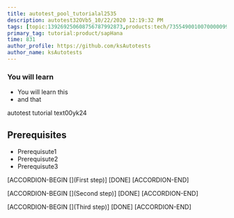 ```yaml
---
title: autotest_pool_tutorialal2535
description: autotest32OVb5_10/22/2020 12:19:32 PM
tags: [topic:139269250608756787992873,products:tech/73554900100700000996,tutorial:experience/advanced]
primary_tag: tutorial:product/sapHana
time: 831
author_profile: https://github.com/ksAutotests
author_name: ksAutotests
---
```

### You will learn
- You will learn this
- and that

autotest tutorial text00yk24

## Prerequisites
- Prerequisute1
- Prerequisute2
- Prerequisute3

[ACCORDION-BEGIN [](First step)]
[DONE]
[ACCORDION-END]

[ACCORDION-BEGIN [](Second step)]
[DONE]
[ACCORDION-END]

[ACCORDION-BEGIN [](Third step)]
[DONE]
[ACCORDION-END]

